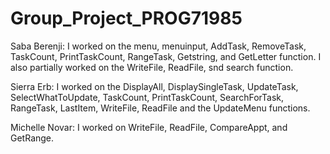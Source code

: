 # Group_Project_PROG71985


Saba Berenji:
I worked on the menu, menuinput, AddTask,  RemoveTask, TaskCount, PrintTaskCount, RangeTask, Getstring, and GetLetter function. 
I also partially worked on the WriteFile, ReadFile, snd search function.

Sierra Erb: 
I worked on the DisplayAll, DisplaySingleTask, UpdateTask, SelectWhatToUpdate, TaskCount, PrintTaskCount, SearchForTask, RangeTask, LastItem, WriteFile, ReadFile and the UpdateMenu functions.

Michelle Novar:
I worked on WriteFile, ReadFile, CompareAppt, and GetRange.
